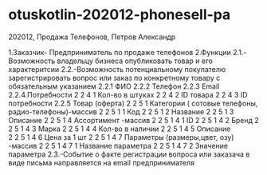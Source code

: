 # otuskotlin-202012-phonesell-pa
202012, Продажа Телефонов, Петров Александр

1.Заказчик- Предприниматель по продаже телефонов
2.Функции
    2.1.-Возможность владельцу бизнеса опубликовать товар и его характеритсии
    2.2.-Возможность потенциальному покупателю зарегистрировать вопрос или заказ по конкретному товару с обязательным указанием
           2.2.1 ФИО
           2.2.2 Телефон
           2.2.3 Email
           2.2.4.Потребности
                2 2 4 1   Кол-во в штуках
                2 2 4 2   ID товара
                2 2 4 3   ID потребности
            2.2.5 Товар (оферта)
                2 2 5 1 Категории ( сотовые телефоны, радио-телефоны)-массив
                    2 2 5 1 1 Код
                    2 2 5 1 2 Название
                    2 2 5 1 3 Описание
                    2 2 5 1 4 Ассортимент -массив
                        2 2 5 1 4 1 ID 
                        2 2 5 1 4 2 Бренд
                        2 2 5 1 4 3 Марка
                        2 2 5 1 4 4 Кол-во в наличии
                        2 2 5 1 4 5 Описание  
                        2 2 5 1 4 6 Цена за 1 шт
                        2 2 5 1 4 7 Параметры  (размеры,цвет, озу) -массив
                            2 2 5 1 4 7 1 Название параметра 
                            2 2 5 1 4 7 2 Значение параметра
    2.3.-Событие о факте регистрации вопроса или заказача в виде письма направляется на email предпринимателя  
    
